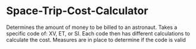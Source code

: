 # Space-Trip-Cost-Calculator
Determines the amount of money to be billed to an astronaut. Takes a specific code of: XV, ET, or SI. Each code then has different calculations to calculate the cost. Measures are in place to determine if the code is valid
